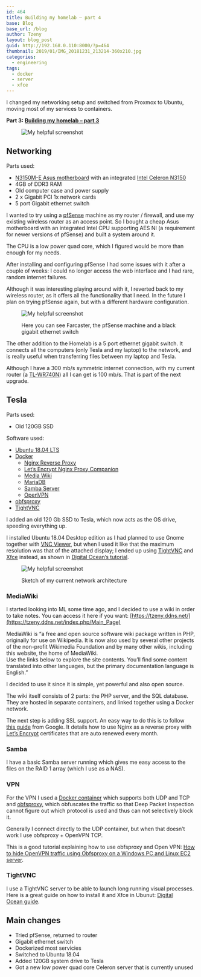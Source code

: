 ```yaml
---
id: 464
title: Building my homelab – part 4
base: Blog
base_url: /blog
author: Tzeny
layout: blog_post
guid: http://192.168.0.110:8000/?p=464
thumbnail: 2019/01/IMG_20181231_213214-360x210.jpg
categories:
  - engineering
tags:
  - docker
  - server
  - xfce
---
```

I changed my networking setup and switched from Proxmox to Ubuntu, moving most of my services to containers.

**Part 3:** [**Building my homelab – part 3**](https://tzeny.com/2017/11/30/building-my-homelab-part-3/)<figure class="wp-block-image">

![My helpful screenshot](/assets/img/posts/2019/01/IMG_20181231_213214-768x1024.jpg) </figure> 

## Networking

Parts used:

  * [N3150M-E Asus motherboard](https://www.asus.com/Motherboards/N3150ME/) with an integrated [Intel Celeron N3150](https://ark.intel.com/products/87258/Intel-Celeron-Processor-N3150-2M-Cache-up-to-2-08-GHz-) 
  * 4GB of DDR3 RAM
  * Old computer case and power supply
  * 2 x Gigabit PCI 1x network cards
  * 5 port Gigabit ethernet switch

I wanted to try using a [pfSense](https://www.pfsense.org/) machine as my router / firewall, and use my existing wireless router as an access point. So I bought a cheap Asus motherboard with an integrated Intel CPU supporting AES NI (a requirement for newer versions of pfSense) and built a system around it.

The CPU is a low power quad core, which I figured would be more than enough for my needs.

After installing and configuring pfSense I had some issues with it after a couple of weeks: I could no longer access the web interface and I had rare, random internet failures. 

Although it was interesting playing around with it, I reverted back to my wireless router, as it offers all the functionality that I need. In the future I plan on trying pfSense again, but with a different hardware configuration.<figure class="wp-block-image">

![My helpful screenshot](/assets/img/posts/2018/12/IMG_20181231_213356-1024x768.jpg) <figcaption>Here you can see Farcaster, the pfSense machine and a black gigabit ethernet switch</figcaption></figure> 

The other addition to the Homelab is a 5 port ethernet gigabit switch. It connects all the computers (only Tesla and my laptop) to the network, and is really useful when transferring files between my laptop and Tesla. 

Although I have a 300 mb/s symmetric internet connection, with my current router (a [TL-WR740N](https://www.tp-link.com/au/products/details/TL-WR740N.html)) all I can get is 100 mb/s. That is part of the next upgrade.

## Tesla

Parts used:

  * Old 120GB SSD

Software used:

  * [Ubuntu 18.04 LTS](https://www.ubuntu.com/download/desktop)
  * [Docker](https://www.docker.com/)
      * [Nginx Reverse Proxy](https://github.com/jwilder/nginx-proxy)
      * [Let’s Encrypt Nginx Proxy Companion](https://github.com/JrCs/docker-letsencrypt-nginx-proxy-companion)
      * [Media Wiki](https://hub.docker.com/_/mediawiki/) 
      * [MariaDB](https://hub.docker.com/_/mariadb/)
      * [Samba Server](https://hub.docker.com/r/sixeyed/samba/)
      * [OpenVPN](https://github.com/kylemanna/docker-openvpn)
  * [obfsproxy](https://blog.torproject.org/obfsproxy-next-step-censorship-arms-race)
  * [TightVNC](https://www.tightvnc.com/)

I added an old 120 Gb SSD to Tesla, which now acts as the OS drive, speeding everything up.

I installed Ubuntu 18.04 Desktop edition as I had planned to use Gnome together with [VNC Viewer](https://www.realvnc.com/en/connect/download/viewer/), but when I used it like that the maximum resolution was that of the attached display; I ended up using [TightVNC](https://www.tightvnc.com/) and [Xfce](https://www.xfce.org/) instead, as shown in [Digital Ocean’s tutorial](https://www.digitalocean.com/community/tutorials/how-to-install-and-configure-vnc-on-ubuntu-18-04).<figure class="wp-block-image">

![My helpful screenshot](/assets/img/posts/2018/12/homelab.png) <figcaption>Sketch of my current network architecture</figcaption></figure> 

### MediaWiki

I started looking into ML some time ago, and I decided to use a wiki in order to take notes. You can access it here if you want: [https://tzeny.ddns.net/](https://tzeny.ddns.net/index.php/Main_Page)

MediaWiki is “a free and open source software wiki package written in PHP, originally for use on Wikipedia. It is now also used by several other projects of the non-profit Wikimedia Foundation and by many other wikis, including this website, the home of MediaWiki.  
Use the links below to explore the site contents. You’ll find some content translated into other languages, but the primary documentation language is English.”

I decided to use it since it is simple, yet powerful and also open source. 

The wiki itself consists of 2 parts: the PHP server, and the SQL database. They are hosted in separate containers, and linked together using a Docker network.

The next step is adding SSL support. An easy way to do this is to follow  
[this guide](https://cloud.google.com/community/tutorials/nginx-reverse-proxy-docker) from Google. It details how to use Nginx as a reverse proxy with [Let’s Encrypt](https://letsencrypt.org/) certificates that are auto renewed every month.

### Samba

I have a basic Samba server running which gives me easy access to the files on the RAID 1 array (which I use as a NAS).

### VPN

For the VPN I used a [Docker container](https://github.com/kylemanna/docker-openvpn) which supports both UDP and TCP and [obfsproxy](https://blog.torproject.org/obfsproxy-next-step-censorship-arms-race), which obfuscates the traffic so that Deep Packet Inspection cannot figure out which protocol is used and thus can not selectively block it.

Generally I connect directly to the UDP container, but when that doesn’t work I use obfsproxy + OpenVPN TCP.

This is a good tutorial explaining how to use obfsproxy and Open VPN: [How to hide OpenVPN traffic using Obfsproxy on a Windows PC and Linux EC2 server](https://www.comparitech.com/blog/vpn-privacy/hide-openvpn-traffic-obfsproxy-on-windows-and-linux-ec2/).

### TightVNC

I use a TightVNC server to be able to launch long running visual processes. Here is a great guide on how to install it and Xfce in Ubunut: [Digital Ocean guide](https://www.digitalocean.com/community/tutorials/how-to-install-and-configure-vnc-on-ubuntu-18-04).



## Main changes

  * Tried pfSense, returned to router
  * Gigabit ethernet switch
  * Dockerized most servicies
  * Switched to Ubuntu 18.04
  * Added 120GB system drive to Tesla
  * Got a new low power quad core Celeron server that is currently unused
